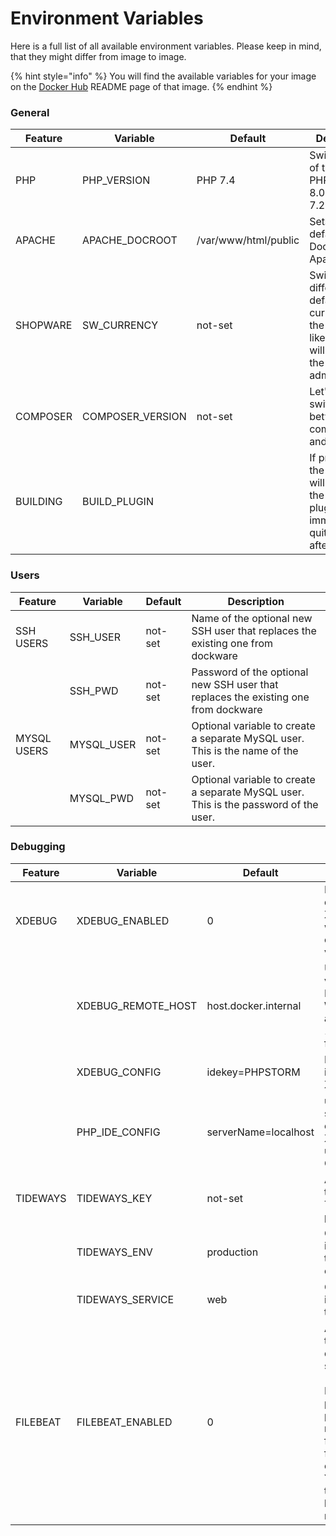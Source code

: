 # Environment Variables

Here is a full list of all available environment variables. Please keep in mind, that they might differ from image to image.

{% hint style="info" %}
You will find the available variables for your image on the [Docker Hub](https://hub.docker.com/u/dockware) README page of that image.
{% endhint %}

### General

| Feature  | Variable         | Default              | Description                                                                                               |
| -------- | ---------------- | -------------------- | --------------------------------------------------------------------------------------------------------- |
| PHP      | PHP_VERSION      | PHP 7.4              | Switch to any of the installed PHP versions: 8.0, 7.4, 7.3, 7.2                                           |
| APACHE   | APACHE_DOCROOT   | /var/www/html/public | Sets the default DocRoot of Apache                                                                        |
| SHOPWARE | SW_CURRENCY      | not-set              | Switch to a different default currency for the system, like GBP. This will be used in the administration. |
| COMPOSER | COMPOSER_VERSION | not-set              | Let's you switch between composer 1 and 2.                                                                |
| BUILDING | BUILD_PLUGIN     |                      | If provided, the container will only build the provided plugin and immeditaly quit afterwards.            |

### Users

| Feature     | Variable   | Default | Description                                                                          |
| ----------- | ---------- | ------- | ------------------------------------------------------------------------------------ |
| SSH USERS   | SSH_USER   | not-set | Name of the optional new SSH user that replaces the existing one from dockware       |
|             | SSH_PWD    | not-set | Password of the optional new SSH user that replaces the existing one from dockware   |
| MYSQL USERS | MYSQL_USER | not-set | Optional variable to create a separate MySQL user. This is the name of the user.     |
|             | MYSQL_PWD  | not-set | Optional variable to create a separate MySQL user. This is the password of the user. |

### Debugging

| Feature  | Variable           | Default              | Description                                                                                                                                           |
| -------- | ------------------ | -------------------- | ----------------------------------------------------------------------------------------------------------------------------------------------------- |
| XDEBUG   | XDEBUG_ENABLED     | 0                    | Enable or disable XDebug with either 1 or 0 as value.                                                                                                 |
|          | XDEBUG_REMOTE_HOST | host.docker.internal | Use default value for MAC + Windows, and 172.17.0.1 for Linux                                                                                         |
|          | XDEBUG_CONFIG      | idekey=PHPSTORM      | IDE Key identifier for XDebug                                                                                                                         |
|          | PHP_IDE_CONFIG     | serverName=localhost | used for the serverName export for XDebug usage on CLI                                                                                                |
| TIDEWAYS | TIDEWAYS_KEY       | not-set              | API Key of the Tideways project                                                                                                                       |
|          | TIDEWAYS_ENV       | production           | Optional identifier of the environment                                                                                                                |
|          | TIDEWAYS_SERVICE   | web                  | Optional identifier of the service                                                                                                                    |
| FILEBEAT | FILEBEAT_ENABLED   | 0                    | Activates the Filebeat daemon service (value 1). For this please provide a manual filebeat.yml for the container. You can do this with bind-mounting. |
